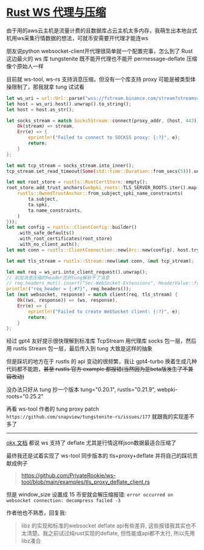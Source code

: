 # [Rust WS 代理与压缩](/2023/11/rust_tungstenite_websocket_proxy.md)

由于用的aws云主机是流量计费的且数据库占云主机太多内存，我萌生出本地台式机用ws采集行情数据的想法，可就币安需要开代理才能连ws

朋友说python websocket-client开代理很简单就一个配置完事，怎么到了 Rust 这边最火的 ws 库 tungstenite 既不能开代理也不能开 permessage-deflate 压缩像个原始人一样

目前就 ws-tool, ws-rs 支持消息压缩，但没有一个库支持 proxy 可能是被类型体操限制了，那我就拿 tung 试试看

```rust
let ws_uri = url::Url::parse("wss://fstream.binance.com/stream?streams=!bookTicker").unwrap();
let host = ws_uri.host().unwrap().to_string();
let host = host.as_str();

let socks_stream = match Socks5Stream::connect(proxy_addr, (host, 443)) {
    Ok(stream) => stream,
    Err(e) => {
        eprintln!("Failed to connect to SOCKS5 proxy: {:?}", e);
        return;
    }
};

let mut tcp_stream = socks_stream.into_inner();
tcp_stream.set_read_timeout(Some(std::time::Duration::from_secs(5))).unwrap();

let mut root_store = rustls::RootCertStore::empty();
root_store.add_trust_anchors(webpki_roots::TLS_SERVER_ROOTS.iter().map(|ta| {
    rustls::OwnedTrustAnchor::from_subject_spki_name_constraints(
        ta.subject,
        ta.spki,
        ta.name_constraints,
    )
}));
let mut config = rustls::ClientConfig::builder()
    .with_safe_defaults()
    .with_root_certificates(root_store)
    .with_no_client_auth();
let mut conn = rustls::ClientConnection::new(Arc::new(config), host.try_into().unwrap()).unwrap();

let mut tls_stream = rustls::Stream::new(&mut conn, &mut tcp_stream);

let mut req = ws_uri.into_client_request().unwrap();
// 别加消息压缩的header否则tung解析不了消息
// req.headers_mut().insert("Sec-WebSocket-Extensions", HeaderValue::from_static("permessage-deflate;client_max_window_bits=15;server_max_window_bits=15"));
println!("req_header = {:#?}", req.headers());
let (mut websocket, response) = match client(req, tls_stream) {
    Ok((ws, response)) => (ws, response),
    Err(e) => {
        eprintln!("Failed to create WebSocket client: {:?}", e);
        return;
    }
};
```

经过 gpt4 友好提示很快理解到标准库 TcpStream 用代理库 socks 包一层，然后用 rustls Stream 包一层，最后传入到 tung 大致是这样的抽象

但是踩坑的地方在于 rustls 的 api 变动的很频繁，我让 gpt4-turbo 换着生成几种代码都不能跑，~~甚至 rustls 官方 example 都报错(当然因为是beta版发生了不兼容改动)~~

没办法只好从 tung 抄一个版本 tung="0.20.1", rustls="0.21.9", webpki-roots="0.25.2"

再看 ws-tool 作者的 tung proxy patch `https://github.com/snapview/tungstenite-rs/issues/177` 就跟我的实现差不多了

---

[okx 文档](https://www.okx.com/cn/learn/complete-guide-to-okex-api-v5-upgrade) 都说 ws 支持了 deflate 尤其是行情这样json数据最适合压缩了

最终我还是试着实现了 ws-tool 同步版本的 tls+proxy+deflate 并将自己的踩坑贡献成例子

> https://github.com/PrivateRookie/ws-tool/blob/main/examples/tls_proxy_deflate_client.rs

但是 window_size 设置成 15 币安就会解压缩报错: `error occurred on websocket connection: decompress failed -3`

作者他也不熟悉，回复我:

> libz 的实现和标准的websocket deflate api有些差异, 这些报错我其实也不太清楚。我之前试过纯rust实现的deflate, 但性能或api都不太行, 所以先用libz凑合

